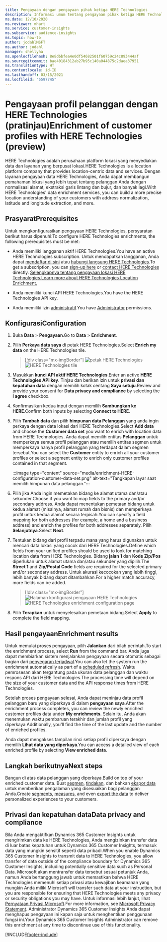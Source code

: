 ```yaml
---
title: Pengayaan dengan pengayaan pihak ketiga HERE Technologies
description: Informasi umum tentang pengayaan pihak ketiga HERE Technologies.
ms.date: 12/10/2020
ms.reviewer: mhart
ms.service: customer-insights
ms.subservice: audience-insights
ms.topic: how-to
author: jodahlMSFT
ms.author: jodahl
manager: shellyha
ms.openlocfilehash: 8e8d6bfea4e0df54682501f60759c24c893444af
ms.sourcegitcommit: bae40184312ab27b95c140a044875c2daea37951
ms.translationtype: HT
ms.contentlocale: id-ID
ms.lasthandoff: 03/15/2021
ms.locfileid: "5597745"
---
```

# <a name="enrichment-of-customer-profiles-with-here-technologies-preview"></a><span data-ttu-id="a07a9-103">Pengayaan profil pelanggan dengan HERE Technologies (pratinjau)</span><span class="sxs-lookup"><span data-stu-id="a07a9-103">Enrichment of customer profiles with HERE Technologies (preview)</span></span>

<span data-ttu-id="a07a9-104">HERE Technologies adalah perusahaan platform lokasi yang menyediakan data dan layanan yang berpusat lokasi.</span><span class="sxs-lookup"><span data-stu-id="a07a9-104">HERE Technologies is a location platform company that provides location-centric data and services.</span></span> <span data-ttu-id="a07a9-105">Dengan layanan pengayaan data HERE Technologies, Anda dapat membangun pemahaman lokasi yang lebih tepat tentang pelanggan Anda dengan normalisasi alamat, ekstraksi garis lintang dan bujur, dan banyak lagi.</span><span class="sxs-lookup"><span data-stu-id="a07a9-105">With HERE Technologies' data enrichment services, you can build a more precise location understanding of your customers with address normalization, latitude and longitude extraction, and more.</span></span>

## <a name="prerequisites"></a><span data-ttu-id="a07a9-106">Prasyarat</span><span class="sxs-lookup"><span data-stu-id="a07a9-106">Prerequisites</span></span>

<span data-ttu-id="a07a9-107">Untuk mengkonfigurasikan pengayaan HERE Technologies, persyaratan berikut harus dipenuhi:</span><span class="sxs-lookup"><span data-stu-id="a07a9-107">To configure HERE Technologies enrichments, the following prerequisites must be met:</span></span>

- <span data-ttu-id="a07a9-108">Anda memiliki langganan aktif HERE Technologies.</span><span class="sxs-lookup"><span data-stu-id="a07a9-108">You have an active HERE Technologies subscription.</span></span> <span data-ttu-id="a07a9-109">Untuk mendapatkan langganan, Anda dapat [mendaftar di sini](https://developer.here.com/sign-up?utm_medium=referral&utm_source=Microsoft-Dynamics-CI&create=Freemium-Basic) atau [hubungi langsung HERE Technologies](https://developer.here.com/help?utm_medium=referral&utm_source=Microsoft-Dynamics-CI#how-can-we-help-you).</span><span class="sxs-lookup"><span data-stu-id="a07a9-109">To get a subscription, you can [sign-up here](https://developer.here.com/sign-up?utm_medium=referral&utm_source=Microsoft-Dynamics-CI&create=Freemium-Basic) or [contact HERE Technologies](https://developer.here.com/help?utm_medium=referral&utm_source=Microsoft-Dynamics-CI#how-can-we-help-you) directly.</span></span> [<span data-ttu-id="a07a9-110">Selengkapnya tentang pengayaan lokasi HERE Technologies.</span><span class="sxs-lookup"><span data-stu-id="a07a9-110">Learn more about HERE Technologies Location Enrichment.</span></span>](https://developer.here.com/location-enrichment?cid=Dev-MicrosoftDynamics-DB-0-Dev-&utm_source=MicrosoftDynamics&utm_medium=referral&utm_campaign=Online_Dev_ReferralMicrosoft)

- <span data-ttu-id="a07a9-111">Anda memiliki kunci API HERE Technologies.</span><span class="sxs-lookup"><span data-stu-id="a07a9-111">You have the HERE Technologies API key.</span></span>

- <span data-ttu-id="a07a9-112">Anda memiliki izin [administratif](permissions.md#administrator).</span><span class="sxs-lookup"><span data-stu-id="a07a9-112">You have [Administrator](permissions.md#administrator) permissions.</span></span>

## <a name="configuration"></a><span data-ttu-id="a07a9-113">Konfigurasi</span><span class="sxs-lookup"><span data-stu-id="a07a9-113">Configuration</span></span>

1. <span data-ttu-id="a07a9-114">Buka **Data** > **Pengayaan**.</span><span class="sxs-lookup"><span data-stu-id="a07a9-114">Go to **Data** > **Enrichment**.</span></span>

1. <span data-ttu-id="a07a9-115">Pilih **Perkaya data saya** di petak HERE Technologies.</span><span class="sxs-lookup"><span data-stu-id="a07a9-115">Select **Enrich my data** on the HERE Technologies tile.</span></span>

   > [!div class="mx-imgBorder"]
   > <span data-ttu-id="a07a9-116">![petak HERE Technologies](media/HERE-tile.png "petak HERE Technologies")</span><span class="sxs-lookup"><span data-stu-id="a07a9-116">![HERE Technologies tile](media/HERE-tile.png "HERE Technologies tile")</span></span>

1. <span data-ttu-id="a07a9-117">Masukkan **kunci API aktif HERE Technologies**.</span><span class="sxs-lookup"><span data-stu-id="a07a9-117">Enter an active **HERE Technologies API key**.</span></span> <span data-ttu-id="a07a9-118">Tinjau dan berikan izin untuk **privasi dan kepatuhan data** dengan memilih kotak centang **Saya setuju**.</span><span class="sxs-lookup"><span data-stu-id="a07a9-118">Review and provide your consent for **Data privacy and compliance** by selecting the **I agree** checkbox.</span></span> 

1. <span data-ttu-id="a07a9-119">Konfirmasikan kedua input dengan memilih **Sambungkan ke HERE**.</span><span class="sxs-lookup"><span data-stu-id="a07a9-119">Confirm both inputs by selecting **Connect to HERE**.</span></span>

1.  <span data-ttu-id="a07a9-120">Pilih **Tambah data** dan pilih **himpunan data Pelanggan** yang anda ingin perkaya dengan data lokasi dari HERE Technologies.</span><span class="sxs-lookup"><span data-stu-id="a07a9-120">Select **Add data** and choose the **Customer data set** you want to enrich with location data from HERE Technologies.</span></span> <span data-ttu-id="a07a9-121">Anda dapat memilih entitas **Pelanggan** untuk memperkaya semua profil pelanggan atau memilih entitas segmen untuk memperkaya hanya profil pelanggan yang terdapat dalam segmen tersebut.</span><span class="sxs-lookup"><span data-stu-id="a07a9-121">You can select the **Customer** entity to enrich all your customer profiles or select a segment entity to enrich only customer profiles contained in that segment.</span></span>

    :::image type="content" source="media/enrichment-HERE-configuration-customer-data-set.png" alt-text="Tangkapan layar saat memilih himpunan data pelanggan.":::

1. <span data-ttu-id="a07a9-123">Pilih jika Anda ingin memetakan bidang ke alamat utama dan/atau sekunder.</span><span class="sxs-lookup"><span data-stu-id="a07a9-123">Choose if you want to map fields to the primary and/or secondary address.</span></span> <span data-ttu-id="a07a9-124">Anda dapat menentukan pemetaan bidang untuk kedua alamat (misalnya, alamat rumah dan bisnis) dan memperkaya profil untuk kedua alamat secara terpisah.</span><span class="sxs-lookup"><span data-stu-id="a07a9-124">You can specify a field mapping for both addresses (for example, a home and a business address) and enrich the profiles for both addresses separately.</span></span> <span data-ttu-id="a07a9-125">Pilih **Selanjutnya**.</span><span class="sxs-lookup"><span data-stu-id="a07a9-125">Select **Next**.</span></span>

1. <span data-ttu-id="a07a9-126">Tentukan bidang dari profil terpadu mana yang harus digunakan untuk mencari data lokasi yang cocok dari HERE Technologies.</span><span class="sxs-lookup"><span data-stu-id="a07a9-126">Define which fields from your unified profiles should be used to look for matching location data from HERE Technologies.</span></span> <span data-ttu-id="a07a9-127">Bidang **jalan 1** dan **Kode Zip/Pos** diperlukan untuk alamat utama dan/atau sekunder yang dipilih.</span><span class="sxs-lookup"><span data-stu-id="a07a9-127">The **Street 1** and **Zip/Postal Code** fields are required for the selected primary and/or secondary address.</span></span> <span data-ttu-id="a07a9-128">Untuk akurasi kecocokan yang lebih tinggi, lebih banyak bidang dapat ditambahkan.</span><span class="sxs-lookup"><span data-stu-id="a07a9-128">For a higher match accuracy, more fields can be added.</span></span>

   > [!div class="mx-imgBorder"]
   > <span data-ttu-id="a07a9-129">![Halaman konfigurasi pengayaan HERE Technologies](media/enrichment-HERE-configuration.png "Halaman konfigurasi pengayaan HERE Technologies")</span><span class="sxs-lookup"><span data-stu-id="a07a9-129">![HERE Technologies enrichment configuration page](media/enrichment-HERE-configuration.png "HERE Technologies enrichment configuration page")</span></span>

1. <span data-ttu-id="a07a9-130">Pilih **Terapkan** untuk menyelesaikan pemetaan bidang.</span><span class="sxs-lookup"><span data-stu-id="a07a9-130">Select **Apply** to complete the field mapping.</span></span>

## <a name="enrichment-results"></a><span data-ttu-id="a07a9-131">Hasil pengayaan</span><span class="sxs-lookup"><span data-stu-id="a07a9-131">Enrichment results</span></span>

<span data-ttu-id="a07a9-132">Untuk memulai proses pengayaan, pilih **Jalankan** dari bilah perintah.</span><span class="sxs-lookup"><span data-stu-id="a07a9-132">To start the enrichment process, select **Run** from the command bar.</span></span> <span data-ttu-id="a07a9-133">Anda juga dapat membiarkan sistem menjalankan pengayaan secara otomatis sebagai bagian dari [penyegaran terjadwal](system.md#schedule-tab).</span><span class="sxs-lookup"><span data-stu-id="a07a9-133">You can also let the system run the enrichment automatically as part of a [scheduled refresh](system.md#schedule-tab).</span></span> <span data-ttu-id="a07a9-134">Waktu pemrosesan akan tergantung pada ukuran data pelanggan dan waktu respons API dari HERE Technologies.</span><span class="sxs-lookup"><span data-stu-id="a07a9-134">The processing time will depend on the size of your customer data and the API response times from HERE Technologies.</span></span>

<span data-ttu-id="a07a9-135">Setelah proses pengayaan selesai, Anda dapat meninjau data profil pelanggan baru yang diperkaya di dalam **pengayaan saya**.</span><span class="sxs-lookup"><span data-stu-id="a07a9-135">After the enrichment process completes, you can review the newly enriched customer profiles data under **My enrichments**.</span></span> <span data-ttu-id="a07a9-136">Selain itu, Anda akan menemukan waktu pembaruan terakhir dan jumlah profil yang diperkaya.</span><span class="sxs-lookup"><span data-stu-id="a07a9-136">Additionally, you'll find the time of the last update and the number of enriched profiles.</span></span>

<span data-ttu-id="a07a9-137">Anda dapat mengakses tampilan rinci setiap profil diperkaya dengan memilih **Lihat data yang diperkaya**.</span><span class="sxs-lookup"><span data-stu-id="a07a9-137">You can access a detailed view of each enriched profile by selecting **View enriched data**.</span></span>

## <a name="next-steps"></a><span data-ttu-id="a07a9-138">Langkah berikutnya</span><span class="sxs-lookup"><span data-stu-id="a07a9-138">Next steps</span></span>

<span data-ttu-id="a07a9-139">Bangun di atas data pelanggan yang diperkaya.</span><span class="sxs-lookup"><span data-stu-id="a07a9-139">Build on top of your enriched customer data.</span></span> <span data-ttu-id="a07a9-140">Buat [segmen](segments.md), [tindakan](measures.md), dan bahkan [ekspor data](export-destinations.md) untuk memberikan pengalaman yang disesuaikan bagi pelanggan Anda.</span><span class="sxs-lookup"><span data-stu-id="a07a9-140">Create [segments](segments.md), [measures](measures.md), and even [export the data](export-destinations.md) to deliver personalized experiences to your customers.</span></span>

## <a name="data-privacy-and-compliance"></a><span data-ttu-id="a07a9-141">Privasi dan kepatuhan data</span><span class="sxs-lookup"><span data-stu-id="a07a9-141">Data privacy and compliance</span></span>

<span data-ttu-id="a07a9-142">Bila Anda mengaktifkan Dynamics 365 Customer Insights untuk mengirimkan data ke HERE Technologies, Anda mengizinkan transfer data di luar batas kepatuhan untuk Dynamics 365 Customer Insights, termasuk data yang mungkin sensitif seperti data pribadi.</span><span class="sxs-lookup"><span data-stu-id="a07a9-142">When you enable Dynamics 365 Customer Insights to transmit data to HERE Technologies, you allow transfer of data outside of the compliance boundary for Dynamics 365 Customer Insights, including potentially sensitive data such as Personal Data.</span></span> <span data-ttu-id="a07a9-143">Microsoft akan mentransfer data tersebut sesuai petunjuk Anda, namun Anda bertanggung jawab untuk memastikan bahwa HERE Technologies memenuhi setiap privasi atau kewajiban keamanan yang mungkin Anda miliki.</span><span class="sxs-lookup"><span data-stu-id="a07a9-143">Microsoft will transfer such data at your instruction, but you are responsible for ensuring that HERE Technologies meets any privacy or security obligations you may have.</span></span> <span data-ttu-id="a07a9-144">Untuk informasi lebih lanjut, lihat [Pernyataan Privasi Microsoft](https://go.microsoft.com/fwlink/?linkid=396732).</span><span class="sxs-lookup"><span data-stu-id="a07a9-144">For more information, see [Microsoft Privacy Statement](https://go.microsoft.com/fwlink/?linkid=396732).</span></span>
<span data-ttu-id="a07a9-145">Administrator Dynamics 365 Customer Insights Anda dapat menghapus pengayaan ini kapan saja untuk menghentikan penggunaan fungsi ini.</span><span class="sxs-lookup"><span data-stu-id="a07a9-145">Your Dynamics 365 Customer Insights Administrator can remove this enrichment at any time to discontinue use of this functionality.</span></span>


[!INCLUDE[footer-include](../includes/footer-banner.md)]
